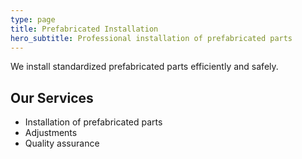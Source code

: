 ```yaml
---
type: page
title: Prefabricated Installation
hero_subtitle: Professional installation of prefabricated parts
---
```


We install standardized prefabricated parts efficiently and safely.

## Our Services

- Installation of prefabricated parts
- Adjustments
- Quality assurance
